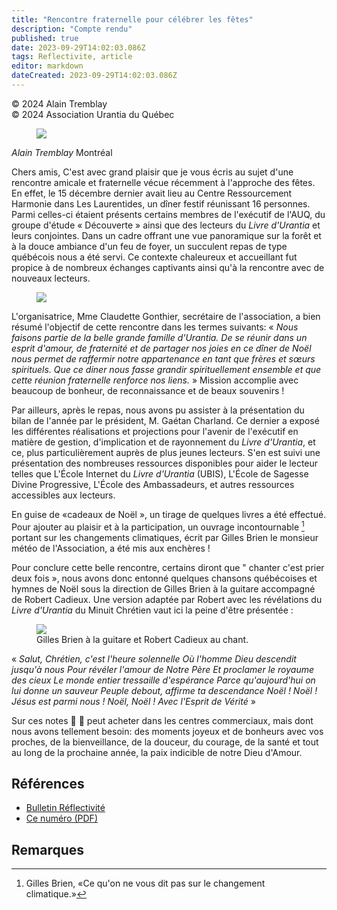 ```yaml
---
title: "Rencontre fraternelle pour célébrer les fêtes"
description: "Compte rendu"
published: true
date: 2023-09-29T14:02:03.086Z
tags: Reflectivite, article
editor: markdown
dateCreated: 2023-09-29T14:02:03.086Z
---
```


<p class="v-card v-sheet theme--light grey lighten-3 px-2">© 2024 Alain Tremblay<br>© 2024 Association Urantia du Québec</p>


<figure id="Figure_1" class="image urantiapedia image-style-align-left">
<img src="/image/article/Reflectivite/Alain_Tremblay.jpg">
</figure>

_Alain Tremblay_
Montréal

Chers amis, C'est avec grand plaisir que je vous écris au sujet d'une rencontre amicale et fraternelle vécue récemment à l'approche des fêtes. En effet, le 15 décembre dernier avait lieu au Centre Ressourcement Harmonie dans Les Laurentides, un dîner festif réunissant 16 personnes. Parmi celles-ci étaient présents certains membres de l'exécutif de l'AUQ, du groupe d'étude « Découverte » ainsi que des lecteurs du _Livre d'Urantia_ et leurs conjointes. Dans un cadre offrant une vue panoramique sur la forêt et à la douce ambiance d'un feu de foyer, un succulent repas de type québécois nous a été servi. Ce contexte chaleureux et accueillant fut propice à de nombreux échanges captivants ainsi qu'à la rencontre avec de nouveaux lecteurs.
<br style="clear:both;"/>

<figure id="Figure_2" class="image urantiapedia">
<img src="/image/article/Reflectivite/2024_01/014.jpg">
</figure>

L'organisatrice, Mme Claudette Gonthier, secrétaire de l'association, a bien résumé l'objectif de cette rencontre dans les termes suivants: « _Nous faisons partie de la belle grande famille d'Urantia. De se réunir dans un esprit d'amour, de fraternité et de partager nos joies en ce dîner de Noël nous permet de raffermir notre appartenance en tant que frères et sœurs spirituels. Que ce diner nous fasse grandir spirituellement ensemble et que cette réunion fraternelle renforce nos liens._ » Mission accomplie avec beaucoup de bonheur, de reconnaissance et de beaux souvenirs !

Par ailleurs, après le repas, nous avons pu assister à la présentation du bilan de l'année par le président, M. Gaétan Charland. Ce dernier a exposé les différentes réalisations et projections pour l'avenir de l'exécutif en matière de gestion, d'implication et de rayonnement du _Livre d'Urantia_, et ce, plus particulièrement auprès de plus jeunes lecteurs. S'en est suivi une présentation des nombreuses ressources disponibles pour aider le lecteur telles que L'École Internet du _Livre d'Urantia_ (UBIS), L'École de Sagesse Divine Progressive, L'École des Ambassadeurs, et autres ressources accessibles aux lecteurs.

En guise de «cadeaux de Noël », un tirage de quelques livres a été effectué. Pour ajouter au plaisir et à la participation, un ouvrage incontournable [^1] portant sur les changements climatiques, écrit par Gilles Brien le monsieur météo de l'Association, a été mis aux enchères !

Pour conclure cette belle rencontre, certains diront que " chanter c'est prier deux fois », nous avons donc entonné quelques chansons québécoises et hymnes de Noël sous la direction de Gilles Brien à la guitare accompagné de Robert Cadieux. Une version adaptée par Robert avec les révélations du _Livre d'Urantia_ du Minuit Chrétien vaut ici la peine d'être présentée :

<figure id="Figure_3" class="image urantiapedia">
<img src="/image/article/Reflectivite/2024_01/015.jpg">
<figcaption>Gilles Brien à la guitare et Robert Cadieux au chant.</figcaption>
</figure>

« _Salut, Chrétien, c'est l'heure solennelle_
_Où l'homme Dieu descendit jusqu'à nous_
_Pour révéler l'amour de Notre Père_
_Et proclamer le royaume des cieux_
_Le monde entier tressaille d'espérance_
_Parce qu'aujourd'hui on lui donne un sauveur_
_Peuple debout, affirme ta descendance_
_Noël ! Noël ! Jésus est parmi nous !_
_Noël, Noël ! Avec l'Esprit de Vérité_ »

Sur ces notes :musical_score: :guitar: peut acheter dans les centres commerciaux, mais dont nous avons tellement besoin: des moments joyeux et de bonheurs avec vos proches, de la bienveillance, de la douceur, du courage, de la santé et tout au long de la prochaine année, la paix indicible de notre Dieu d'Amour.

## Références

- [Bulletin Réflectivité](https://www.urantia-quebec.ca/publications/reflectivite)
- [Ce numéro (PDF)](https://urantia-quebec.s3.ca-central-1.amazonaws.com/documents/Reflectivite/Reflectivite-aout-2024.pdf)

## Remarques

[^1]: Gilles Brien, «Ce qu'on ne vous dit pas sur le changement climatique.»